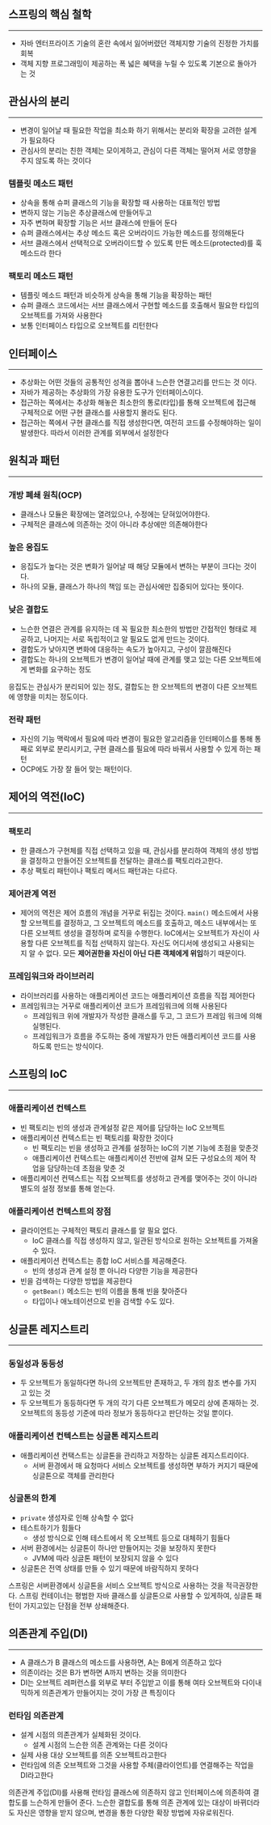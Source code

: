 ## 스프링의 핵심 철학
---
- 자바 엔터프라이즈 기술의 혼란 속에서 잃어버렸던 객체지향 기술의 진정한 가치를 회복
- 객체 지향 프로그래밍이 제공하는 폭 넓은 혜택을 누릴 수 있도록 기본으로 돌아가는 것

## 관심사의 분리
---
- 변경이 일어날 때 필요한 작업을 최소화 하기 위해서는 분리와 확장을 고려한 설계가 필요하다
- 관심사의 분리는 친한 객체는 모이게하고, 관심이 다른 객체는 떨어져 서로 영향을 주지 않도록 하는 것이다

### 템플릿 메소드 패턴
- 상속을 통해 슈퍼 클래스의 기능을 확장할 때 사용하는 대표적인 방법
- 변하지 않는 기능은 추상클래스에 만들어두고
- 자주 변하며 확장할 기능은 서브 클래스에 만들어 둔다
- 슈퍼 클래스에서는 추상 메소드 혹은 오버라이드 가능한 메소드를 정의해둔다
- 서브 클래스에서 선택적으로 오버라이드할 수 있도록 만든 메소드(protected)를 훅 메소드라 한다

### 팩토리 메소드 패턴
- 템플릿 메소드 패턴과 비슷하게 상속을 통해 기능을 확장하는 패턴
- 슈퍼 클래스 코드에서는 서브 클래스에서 구현할 메소드를 호출해서 필요한 타입의 오브젝트를 가져와 사용한다
- 보통 인터페이스 타입으로 오브젝트를 리턴한다
  
## 인터페이스
---
- 추상화는 어떤 것들의 공통적인 성격을 뽑아내 느슨한 연결고리를 만드는 것 이다.
- 자바가 제공하는 추상화의 가장 유용한 도구가 인터페이스이다.
- 접근하는 쪽에서는 추상화 해놓은 최소한의 통로(타입)를 통해 오브젝트에 접근해 구체적으로 어떤 구현 클래스를 사용할지 몰라도 된다.
- 접근하는 쪽에서 구현 클래스를 직접 생성한다면, 여전히 코드를 수정해야하는 일이 발생한다. 따라서 이러한 관계를 외부에서 설정한다

## 원칙과 패턴
---
### 개방 폐쇄 원칙(OCP)
- 클래스나 모듈은 확장에는 열려있으나, 수정에는 닫혀있어야한다.
- 구체적은 클래스에 의존하는 것이 아니라 추상에만 의존해야한다

### 높은 응집도
- 응집도가 높다는 것은 변화가 일어날 때 해당 모듈에서 변하는 부분이 크다는 것이다.
- 하나의 모듈, 클래스가 하나의 책임 또는 관심사에만 집중되어 있다는 뜻이다.

### 낮은 결합도
- 느슨한 연결은 관계를 유지하는 데 꼭 필요한 최소한의 방법만 간접적인 형태로 제공하고, 나머지는 서로 독립적이고 알 필요도 없게 만드는 것이다.
- 결합도가 낮아지면 변화에 대응하는 속도가 높아지고, 구성이 깔끔해진다
- 결합도는 하나의 오브젝트가 변경이 일어날 때에 관계를 맺고 있는 다른 오브젝트에게 변화를 요구하는 정도

응집도는 관심사가 분리되어 있는 정도, 결합도는 한 오브젝트의 변경이 다른 오브젝트에 영향을 미치는 정도이다.

### 전략 패턴
- 자신의 기능 맥락에서 필요에 따라 변경이 필요한 알고리즘을 인터페이스를 통해 통째로 외부로 분리시키고, 구현 클래스를 필요에 따라 바꿔서 사용할 수 있게 하는 패턴
- OCP에도 가장 잘 들어 맞는 패턴이다.

## 제어의 역전(IoC)
---
### 팩토리
- 한 클래스가 구현체를 직접 선택하고 있을 때, 관심사를 분리하여 객체의 생성 방법을 결정하고 만들어진 오브젝트를 전달하는 클래스를 팩토리라고한다.
- 추상 팩토리 패턴이나 팩토리 메서드 패턴과는 다르다.

### 제어관계 역전
- 제어의 역전은 제어 흐름의 개념을 거꾸로 뒤집는 것이다.
`main()` 메소드에서 사용할 오브젝트를 결정하고, 그 오브젝트의 메소드를 호출하고, 메소드 내부에서는 또 다른 오브젝트 생성을 결정하며 로직을 수행한다. IoC에서는 오브젝트가 자신이 사용할 다른 오브젝트를 직접 선택하지 않는다. 자신도 어디서에 생성되고 사용되는 지 알 수 없다. 모든 **제어권한을 자신이 아닌 다른 객체에게 위임**하기 때문이다.

### 프레임워크와 라이브러리
- 라이브러리를 사용하는 애플리케이션 코드는 애플리케이션 흐름을 직접 제어한다
- 프레임워크는 거꾸로 애플리케이션 코드가 프레임워크에 의해 사용된다
  - 프레임워크 위에 개발자가 작성한 클래스를 두고, 그 코드가 프레임 워크에 의해 실행된다.
  - 프레임워크가 흐름을 주도하는 중에 개발자가 만든 애플리케이션 코드를 사용하도록 만드는 방식이다.

## 스프링의 IoC
---
### 애플리케이션 컨텍스트
- 빈 팩토리는 빈의 생성과 관계설정 같은 제어를 담당하는 IoC 오브젝트
- 애플리케이션 컨텍스트는 빈 팩토리를 확장한 것이다
  - 빈 팩토리는 빈을 생성하고 관계를 설정하는 IoC의 기본 기능에 초점을 맞춘것
  - 애플리케이션 컨텍스트는 애플리케이션 전반에 걸쳐 모든 구성요소의 제어 작업을 담당하는데 초점을 맞춘 것
- 애플리케이션 컨텍스트는 직접 오브젝트를 생성하고 관계를 맺어주는 것이 아니라 별도의 설정 정보를 통해 얻는다.

### 애플리케이션 컨텍스트의 장점
- 클라이언트는 구체적인 팩토리 클래스를 알 필요 없다.
  - IoC 클래스를 직접 생성하지 않고, 일관된 방식으로 원하는 오브젝트를 가져올 수 있다.
- 애플리케이션 컨텍스트는 종합 IoC 서비스를 제공해준다.
  - 빈의 생성과 관계 설정 뿐 아니라 다양한 기능을 제공한다
- 빈을 검색하는 다양한 방법을 제공한다
  - `getBean()` 메소드는 빈의 이름을 통해 빈을 찾아준다
  - 타입이나 애노테이션으로 빈을 검색할 수도 있다.

## 싱글톤 레지스트리
---
### 동일성과 동등성
- 두 오브젝트가 동일하다면 하나의 오브젝트만 존재하고, 두 개의 참조 변수를 가지고 있는 것
- 두 오브젝트가 동등하다면 두 개의 각기 다른 오브젝트가 메모리 상에 존재하는 것. 오브젝트의 동등성 기준에 따라 정보가 동등하다고 판단하는 것일 뿐이다.

### 애플리케이션 컨텍스트는 싱글톤 레지스트리
- 애플리케이션 컨택스트는 싱글톤을 관리하고 저장하는 싱글톤 레지스트리이다.
  - 서버 환경에서 매 요청마다 서비스 오브젝트를 생성하면 부하가 커지기 때문에 싱글톤으로 객체를 관리한다

### 싱글톤의 한계
- `private` 생성자로 인해 상속할 수 없다
- 테스트하기가 힘들다
  - 생성 방식으로 인해 테스트에서 목 오브젝트 등으로 대체하기 힘들다
- 서버 환경에서는 싱글톤이 하나만 만들어지는 것을 보장하지 못한다
    - JVM에 따라 싱글톤 패턴이 보장되지 않을 수 있다
- 싱글톤은 전역 상태를 만들 수 있기 때문에 바람직하지 못하다

스프링은 서버환경에서 싱글톤을 서비스 오브젝트 방식으로 사용하는 것을 적극권장한다. 스프링 컨테이너는 평범한 자바 클래스를 싱글톤으로 사용할 수 있게하여, 싱글톤 패턴이 가지고있는 단점을 전부 상쇄해준다.

## 의존관계 주입(DI)
---
- A 클래스가 B 클래스의 메소드를 사용하면, A는 B에게 의존하고 있다
- 의존이라는 것은 B가 변하면 A까지 변하는 것을 의미한다
- DI는 오브젝트 레퍼런스를 외부로 부터 주입받고 이를 통해 여타 오브젝트와 다이내믹하게 의존관계가 만들어지는 것이 가장 큰 특징이다

### 런타임 의존관계
- 설계 시점의 의존관계가 실체화된 것이다.
  - 설계 시점의 느슨한 의존 관계와는 다른 것이다
- 실제 사용 대상 오브젝트를 의존 오브젝트라고한다
- 런타임에 의존 오브젝트와 그것을 사용할 주체(클라이언트)를 연결해주는 작업을 DI라고한다

의존관계 주입(DI)를 사용해 런타임 클래스에 의존하지 않고 인터페이스에 의존하여 결합도를 느슨하게 만들어 준다. 느슨한 결합도를 통해 의존 관계에 있는 대상이 바뀌더라도 자신은 영향을 받지 않으며, 변경을 통한 다양한 확장 방법에 자유로워진다.